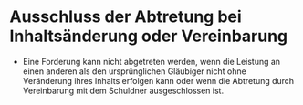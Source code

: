 # Ausschluss der Abtretung bei Inhaltsänderung oder Vereinbarung

- Eine Forderung kann nicht abgetreten werden, wenn die Leistung an einen anderen als den ursprünglichen Gläubiger nicht ohne Veränderung ihres Inhalts erfolgen kann oder wenn die Abtretung durch Vereinbarung mit dem Schuldner ausgeschlossen ist.

